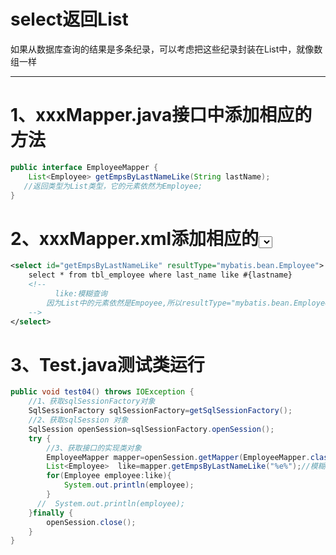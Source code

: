 # select返回List

如果从数据库查询的结果是多条纪录，可以考虑把这些纪录封装在List中，就像数组一样



---

# 1、xxxMapper.java接口中添加相应的方法

```java
public interface EmployeeMapper {
    List<Employee> getEmpsByLastNameLike(String lastName);
   //返回类型为List类型，它的元素依然为Employee;
}
```

# 2、xxxMapper.xml添加相应的<select>

```xml
<select id="getEmpsByLastNameLike" resultType="mybatis.bean.Employee">
    select * from tbl_employee where last_name like #{lastname}
    <!--
  		  like:模糊查询
    	因为List中的元素依然是Empoyee,所以resultType="mybatis.bean.Employee",而不是list;
    -->
</select>
```

# 3、Test.java测试类运行

```java
public void test04() throws IOException {
    //1、获取sqlSessionFactory对象
    SqlSessionFactory sqlSessionFactory=getSqlSessionFactory();
    //2、获取sqlSession 对象
    SqlSession openSession=sqlSessionFactory.openSession();
    try {
        //3、获取接口的实现类对象
        EmployeeMapper mapper=openSession.getMapper(EmployeeMapper.class);
        List<Employee>  like=mapper.getEmpsByLastNameLike("%e%");//模糊查询
        for(Employee employee:like){
            System.out.println(employee);
        }
      //  System.out.println(employee);
    }finally {
        openSession.close();
    }
}
```

